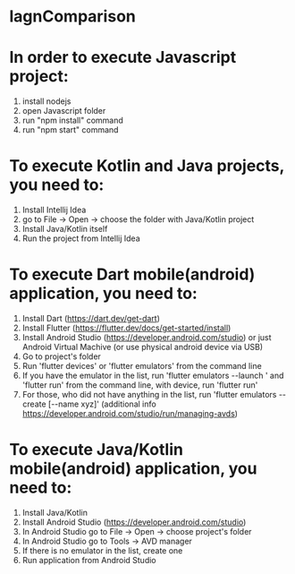 # lagnComparison


# In order to execute Javascript project:
1) install nodejs
2) open Javascript folder
3) run "npm install" command
4) run "npm start" command

# To execute Kotlin and Java projects, you need to:
1) Install Intellij Idea
2) go to File -> Open -> choose the folder with Java/Kotlin project
3) Install Java/Kotlin itself
4) Run the project from Intellij Idea


# To execute Dart mobile(android) application, you need to:
1) Install Dart (https://dart.dev/get-dart)
2) Install Flutter (https://flutter.dev/docs/get-started/install)
3) Install Android Studio (https://developer.android.com/studio) or just Android Virtual Machive (or use physical android device via USB)
4) Go to project's folder
5) Run 'flutter devices' or 'flutter emulators' from the command line 
6) If you have the emulator in the list, run 'flutter emulators --launch <emulator id>' and 'flutter run' from the command line, with device, run 'flutter run'
7) For those, who did not have anything in the list, run 'flutter emulators --create [--name xyz]' (additional info https://developer.android.com/studio/run/managing-avds)

# To execute Java/Kotlin mobile(android) application, you need to:
1) Install Java/Kotlin
2) Install Android Studio (https://developer.android.com/studio)
3) In Android Studio go to File -> Open -> choose project's folder
4) In Android Studio go to Tools -> AVD manager
5) If there is no emulator in the list, create one 
6) Run application from Android Studio
